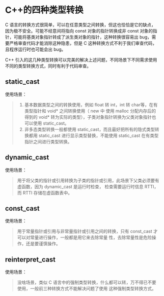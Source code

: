 # C++的四种类型转换

C 语言的转换方式很简单，可以在任意类型之间转换，但这也恰恰是它的缺点，因为极不安全。可能不经意间将指向 const 对象的指针转换成非 const 对象的指针，可能将基类对象指针转成了派生类对象的指针，这种转换很容易出 bug，需要严格审查代码才能消除这种隐患，但是 C 这种转换方式不利于我们审查代码，且程序运行时也可能会出 bug。

C++ 引入的这几种类型转换可以完美的解决上述问题，不同场景下不同需求使用不同的类型转换方式，同时有利于代码审查。

## static_cast

使用场景：

> 1. 基本数据类型之间的转换使用，例如 float 转 int，int 转 char等，在有类型指针和 void* 之间转换使用（ new 中 使用 malloc 分配内存后的得到的 void* 转为实际的类型），子类对象指针转换为父类对象指针也可以使用 static_cast。
> 2. 非多态类型转换一般都使用 static_cast，而且最好把所有的隐式类型转换都用 static_cast 进行显示类型替换，不能使用  static_cast 在有类型指针之间进行类型转换。

## dynamic_cast

使用场景：

> 用于将父类的指针或引用转换为子类的指针或引用，此场景下父类必须要有虚函数，因为 dynamic_cast 是运行时检查，
> 检查需要运行时信息 RTTI，而 RTTI  存储在虚函数表中。

## const_cast

使用场景：

> 用于常量指针或引用与非常量指针或引用之间的转换，只有 const_cast 才可以对常量进行操作，一般都是用它来去除常量
> 性，去除常量性是危险操作，还是要谨慎操作。

## reinterpret_cast

使用场景：

> 没啥场景，类似 C 语言中的强制类型转换，什么都可以转，万不得已不要使用，一般前三种转换方式不能解决问题了使用
> 这种强制类型转换方式。